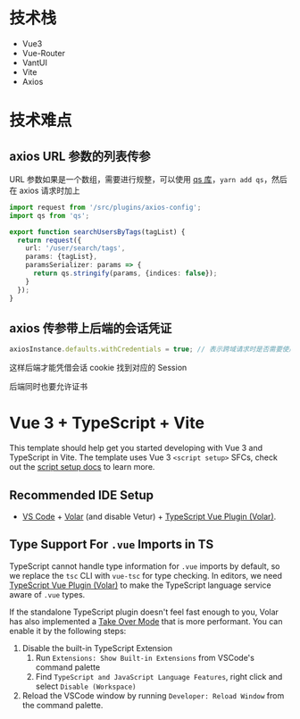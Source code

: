 # 技术栈

- Vue3
- Vue-Router
- VantUI
- Vite
- Axios

# 技术难点

## axios URL 参数的列表传参

URL 参数如果是一个数组，需要进行规整，可以使用 [qs 库](https://www.npmjs.com/package/qs)，`yarn add qs`，然后在 axios 请求时加上

```typescript
import request from '/src/plugins/axios-config';
import qs from 'qs';

export function searchUsersByTags(tagList) {
  return request({
    url: '/user/search/tags',
    params: {tagList},
    paramsSerializer: params => {
      return qs.stringify(params, {indices: false});
    }
  });
}
```

## axios 传参带上后端的会话凭证

```typescript
axiosInstance.defaults.withCredentials = true; // 表示跨域请求时是否需要使用凭证
```

这样后端才能凭借会话 cookie 找到对应的 Session

后端同时也要允许证书

# Vue 3 + TypeScript + Vite

This template should help get you started developing with Vue 3 and TypeScript in Vite. The template uses Vue 3 `<script setup>` SFCs, check out the [script setup docs](https://v3.vuejs.org/api/sfc-script-setup.html#sfc-script-setup) to learn more.

## Recommended IDE Setup

- [VS Code](https://code.visualstudio.com/) + [Volar](https://marketplace.visualstudio.com/items?itemName=Vue.volar) (and disable Vetur) + [TypeScript Vue Plugin (Volar)](https://marketplace.visualstudio.com/items?itemName=Vue.vscode-typescript-vue-plugin).

## Type Support For `.vue` Imports in TS

TypeScript cannot handle type information for `.vue` imports by default, so we replace the `tsc` CLI with `vue-tsc` for type checking. In editors, we need [TypeScript Vue Plugin (Volar)](https://marketplace.visualstudio.com/items?itemName=Vue.vscode-typescript-vue-plugin) to make the TypeScript language service aware of `.vue` types.

If the standalone TypeScript plugin doesn't feel fast enough to you, Volar has also implemented a [Take Over Mode](https://github.com/johnsoncodehk/volar/discussions/471#discussioncomment-1361669) that is more performant. You can enable it by the following steps:

1. Disable the built-in TypeScript Extension
   1. Run `Extensions: Show Built-in Extensions` from VSCode's command palette
   2. Find `TypeScript and JavaScript Language Features`, right click and select `Disable (Workspace)`
2. Reload the VSCode window by running `Developer: Reload Window` from the command palette.
